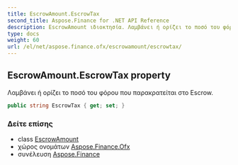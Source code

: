 ```yaml
---
title: EscrowAmount.EscrowTax
second_title: Aspose.Finance for .NET API Reference
description: EscrowAmount ιδιοκτησία. Λαμβάνει ή ορίζει το ποσό του φόρου που παρακρατείται στο Escrow.
type: docs
weight: 60
url: /el/net/aspose.finance.ofx/escrowamount/escrowtax/
---
```

## EscrowAmount.EscrowTax property

Λαμβάνει ή ορίζει το ποσό του φόρου που παρακρατείται στο Escrow.

```csharp
public string EscrowTax { get; set; }
```

### Δείτε επίσης

* class [EscrowAmount](../)
* χώρος ονομάτων [Aspose.Finance.Ofx](../../escrowamount/)
* συνέλευση [Aspose.Finance](../../../)


